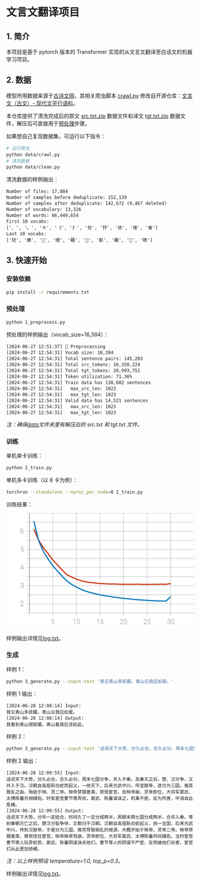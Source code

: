 # 文言文翻译项目

## 1. 简介

本项目是基于 pytorch 版本的 Transformer 实现的从文言文翻译至白话文的机器学习项目。

## 2. 数据

模型所用数据来源于[古诗文网](https://www.gushiwen.cn/)，其相关爬虫脚本 [crawl.py](data/crawl.py) 修改自开源仓库：[文言文（古文）- 现代文平行语料](https://github.com/NiuTrans/Classical-Modern)。

本仓库提供了清洗完成后的原文 [src.txt.zip](data/src.txt.zip) 数据文件和译文 [tgt.txt.zip](data/tgt.txt.zip) 数据文件，解压后可直接用于[预处理](#预处理)步骤。

如果想自己复现数据集，可运行以下指令：

```sh
# 运行爬虫
python data/crawl.py
# 清洗数据
python data/clean.py
```

清洗数据的样例输出：

```
Number of files: 17,884
Number of samples before deduplicate: 152,139
Number of samples after deduplicate: 142,672 (9,467 deleted)
Number of vocabulary: 13,326
Number of words: 66,449,654
First 10 vocabs:
['、', '。', '々', '《', '》', '㐌', '㐨', '㑊', '㑛', '㑹']
Last 10 vocabs:
['𤣱', '𤸷', '𥉸', '𦈡', '𧄍', '𧿒', '𩇕', '𩩲', '𩿨', '𬯎']
```

## 3. 快速开始

### 安装依赖

```sh
pip install -r requirements.txt
```

### 预处理

```sh
python 1_preprocess.py
```

预处理的样例输出（vocab_size=16,384）：

```
[2024-06-27 12:51:37] 🌟 Preprocessing
[2024-06-27 12:54:31] Vocab size: 16,384
[2024-06-27 12:54:31] Total sentence pairs: 145,203
[2024-06-27 12:54:31] Total src_tokens: 16,350,224
[2024-06-27 12:54:31] Total tgt_tokens: 20,993,751
[2024-06-27 12:54:31] Token utilization: 71.36%
[2024-06-27 12:54:31] Train data has 130,682 sentences
[2024-06-27 12:54:31] 	max_src_len: 1023
[2024-06-27 12:54:31] 	max_tgt_len: 1023
[2024-06-27 12:54:31] Valid data has 14,521 sentences
[2024-06-27 12:54:31] 	max_src_len: 1023
[2024-06-27 12:54:31] 	max_tgt_len: 1023
```

_注：确保[data](data)文件夹里有解压后的 src.txt 和 tgt.txt 文件。_

### 训练

单机单卡训练：

```sh
python 2_train.py
```

单机多卡训练（以 8 卡为例）：

```sh
torchrun --standalone --nproc_per_node=8 2_train.py
```

训练结果：

![训练结果](results/results.svg)

样例输出详情见[log.txt](results/log.txt)。

### 生成

样例 1：

```sh
python 3_generate.py --input-text '我见青山多妩媚，青山见我应如是。'
```

样例 1 输出：

```
[2024-06-28 12:08:14] Input:
我见青山多妩媚，青山见我应如是。
[2024-06-28 12:08:14] Output:
我看到青山很妩媚，青山看我应该如此。
```

样例 2：

```sh
python 3_generate.py --input-text '话说天下大势，分久必合，合久必分。周末七国分争，并入于秦。及秦灭之后，楚、汉分争，又并入于汉。汉朝自高祖斩白蛇而起义，一统天下，后来光武中兴，传至献帝，遂分为三国。推其致乱之由，殆始于桓、灵二帝。桓帝禁锢善类，崇信宦官。及桓帝崩，灵帝即位，大将军窦武、太傅陈蕃共相辅佐。时有宦官曹节等弄权，窦武、陈蕃谋诛之，机事不密，反为所害，中涓自此愈横。'
```

样例 2 输出：

```
[2024-06-28 12:09:55] Input:
话说天下大势，分久必合，合久必分。周末七国分争，并入于秦。及秦灭之后，楚、汉分争，又并入于汉。汉朝自高祖斩白蛇而起义，一统天下，后来光武中兴，传至献帝，遂分为三国。推其致乱之由，殆始于桓、灵二帝。桓帝禁锢善类，崇信宦官。及桓帝崩，灵帝即位，大将军窦武、太傅陈蕃共相辅佐。时有宦官曹节等弄权，窦武、陈蕃谋诛之，机事不密，反为所害，中涓自此愈横。
[2024-06-28 12:09:55] Output:
话说天下大势，分年一定结合，时间久了一定分成两半。周朝末期七国分成两半，合并入秦。等到秦朝灭亡之后，楚汉分裂争夺，又都归于汉朝。汉朝自高祖斩白蛇起义，统一全国，后来光武中兴，传到汉献帝，于是分为三国。推究导致祸乱的根源，大概开始于桓帝、灵帝二帝。桓帝禁锢善类，尊崇信任宦官。桓帝桓帝驾崩，灵帝即位，大将军窦武、太傅陈蕃共同辅佐。当时宦官曹节等人玩弄权势，窦武、陈蕃阴谋诛杀他们，曹节等人的阴谋不严密，反而被他们杀害，宦官们从此更加骄横。
```

_注：以上样例预设 temperature=1.0, top_p=0.3。_

样例输出详情见[log.txt](results/log.txt)。
